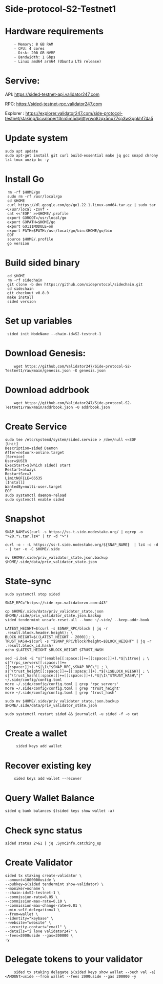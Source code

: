 # Side-protocol-S2-Testnet1

# Hardware requirements

        - Memory: 8 GB RAM
        - CPU: 4 cores
        - Disk: 200 GB NVME
        - Bandwidth: 1 Gbps
        - Linux amd64 arm64 (Ubuntu LTS release)

# Servive:

API: https://sided-testnet-api.validator247.com

RPC: https://sided-testnet-rpc.validator247.com

Explorer : https://explorer.validator247.com/side-protocol-testnet/staking/bcvaloper13nn5m5dq6ttyrwq8zqx5nu77sp3w3ppkhf74a5


# Update system

    sudo apt update
    sudo apt-get install git curl build-essential make jq gcc snapd chrony lz4 tmux unzip bc -y

# Install Go

     rm -rf $HOME/go
     sudo rm -rf /usr/local/go
     cd $HOME
     curl https://dl.google.com/go/go1.22.1.linux-amd64.tar.gz | sudo tar -C/usr/local -zxvf -
     cat <<'EOF' >>$HOME/.profile
     export GOROOT=/usr/local/go
     export GOPATH=$HOME/go
     export GO111MODULE=on
     export PATH=$PATH:/usr/local/go/bin:$HOME/go/bin
     EOF
     source $HOME/.profile
     go version

# Build sided binary

     cd $HOME
     rm -rf sidechain
     git clone -b dev https://github.com/sideprotocol/sidechain.git
     cd sidechain
     git checkout v0.8.0
     make install
     sided version

# Set up variables

     sided init NodeName --chain-id=S2-testnet-1

# Download Genesis:

        wget https://github.com/Validator247/Side-protocol-S2-Testnet1/raw/main/genesis.json -O genesis.json

# Download addrbook

        wget https://github.com/Validator247/Side-protocol-S2-Testnet1/raw/main/addrbook.json -O addrbook.json

# Create Service

    sudo tee /etc/systemd/system/sided.service > /dev/null <<EOF
    [Unit]
    Description=sided Daemon
    After=network-online.target
    [Service]
    User=$USER
    ExecStart=$(which sided) start
    Restart=always
    RestartSec=3
    LimitNOFILE=65535
    [Install]
    WantedBy=multi-user.target
    EOF
    sudo systemctl daemon-reload
    sudo systemctl enable sided  

 # Snapshot 

    SNAP_NAME=$(curl -s https://ss-t.side.nodestake.org/ | egrep -o ">20.*\.tar.lz4" | tr -d ">")

    curl -o - -L https://ss-t.side.nodestake.org/${SNAP_NAME}  | lz4 -c -d - | tar -x -C $HOME/.side

    mv $HOME/.side/priv_validator_state.json.backup $HOME/.side/data/priv_validator_state.json     

# State-sync

    sudo systemctl stop sided

    SNAP_RPC="https://side-rpc.validatorvn.com:443"

    cp $HOME/.side/data/priv_validator_state.json $HOME/.side/priv_validator_state.json.backup
    sided tendermint unsafe-reset-all --home ~/.side/ --keep-addr-book

    LATEST_HEIGHT=$(curl -s $SNAP_RPC/block | jq -r .result.block.header.height); \
    BLOCK_HEIGHT=$((LATEST_HEIGHT - 2000)); \
    TRUST_HASH=$(curl -s "$SNAP_RPC/block?height=$BLOCK_HEIGHT" | jq -r .result.block_id.hash)
    echo $LATEST_HEIGHT $BLOCK_HEIGHT $TRUST_HASH

    sed -i.bak -E "s|^(enable[[:space:]]+=[[:space:]]+).*$|\1true| ; \
    s|^(rpc_servers[[:space:]]+=[[:space:]]+).*$|\1\"$SNAP_RPC,$SNAP_RPC\"| ; \
    s|^(trust_height[[:space:]]+=[[:space:]]+).*$|\1$BLOCK_HEIGHT| ; \
    s|^(trust_hash[[:space:]]+=[[:space:]]+).*$|\1\"$TRUST_HASH\"|" ~/.side/config/config.toml
    more ~/.side/config/config.toml | grep 'rpc_servers'
    more ~/.side/config/config.toml | grep 'trust_height'
    more ~/.side/config/config.toml | grep 'trust_hash'

    sudo mv $HOME/.side/priv_validator_state.json.backup $HOME/.side/data/priv_validator_state.json

    sudo systemctl restart sided && journalctl -u sided -f -o cat

 # Create a wallet

         sided keys add wallet

# Recover existing key

        sided keys add wallet --recover

# Query Wallet Balance

    sided q bank balances $(sided keys show wallet -a)

# Check sync status

    sided status 2>&1 | jq .SyncInfo.catching_up

# Create Validator

    sided tx staking create-validator \
    --amount=1000000uside \
    --pubkey=$(sided tendermint show-validator) \
    --moniker=noname \
    --chain-id=S2-testnet-1 \
    --commission-rate=0.05 \
    --commission-max-rate=0.10 \
    --commission-max-change-rate=0.01 \
    --min-self-delegation=1 \
    --from=wallet \
    --identity="keybase" \
    --website="website" \
    --security-contact="email" \
    --details="i love validator247" \
    --fees=2000uside --gas=200000 \
    -y


# Delegate tokens to your validator

        sided tx staking delegate $(sided keys show wallet --bech val -a)  <AMOUNT>uside --from wallet --fees 2000uside --gas 200000 -y

                
